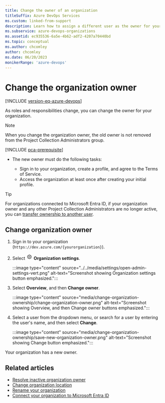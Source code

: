 ```yaml
---
title: Change the owner of an organization
titleSuffix: Azure DevOps Services
ms.custom: linked-from-support
description: Learn how to assign a different user as the owner for your organization and which permissions are required.
ms.subservice: azure-devops-organizations
ms.assetid: ec935536-6a5e-4b62-adf2-4207a70440bd
ms.topic: conceptual
ms.author: chcomley
author: chcomley
ms.date: 06/20/2023
monikerRange: 'azure-devops'
---
```


# Change the organization owner

[!INCLUDE [version-eq-azure-devops](../../includes/version-eq-azure-devops.md)]

As roles and responsibilities change, you can change the owner for your organization.

> [!NOTE]  
> When you change the organization owner, the old owner is not removed from the Project Collection Administrators group.

[!INCLUDE [pca-prerequisite](includes/pca-prerequisite.md)]
- The new owner must do the following tasks:

  - Sign in to your organization, create a profile, and agree to the Terms of Service.
  - Access the organization at least once after creating your initial profile.

> [!TIP]
> For organizations connected to Microsoft Entra ID,  if your organization owner and any other Project Collection Administrators are no longer active, you can [transfer ownership to another user](resolve-orphaned-organization.md).  

## Change organization owner

1. Sign in to your organization (`https://dev.azure.com/{yourorganization}`).

2. Select ![gear icon](../../media/icons/gear-icon.png) **Organization settings**.

   :::image type="content" source="../../media/settings/open-admin-settings-vert.png" alt-text="Screenshot showing Organization settings button emphasized.":::

3. Select **Overview**, and then **Change owner**.  

   :::image type="content" source="media/change-organization-ownership/change-organization-owner.png" alt-text="Screenshot showing Overview, and then Change owner buttons emphasized.":::

4. Select a user from the dropdown menu, or search for a user by entering the user's name, and then select **Change**.

   :::image type="content" source="media/change-organization-ownership/save-new-organization-owner.png" alt-text="Screenshot showing Change button emphasized.":::

Your organization has a new owner.

## Related articles

- [Resolve inactive organization owner](resolve-orphaned-organization.md)
- [Change organization location](change-organization-location.md)
- [Rename your organization](rename-organization.md)
- [Connect your organization to Microsoft Entra ID](connect-organization-to-azure-ad.md)
